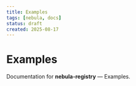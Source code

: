 ```yaml
---
title: Examples
tags: [nebula, docs]
status: draft
created: 2025-08-17
---
```


# Examples

Documentation for **nebula-registry** — Examples.
